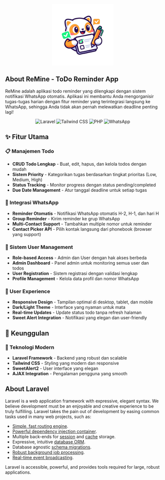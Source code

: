 <p align="center">
  <img src="https://raw.githubusercontent.com/firenzehiga/todo-reminder/main/public/images/logo3.png" alt="Logo ReMine" width="200"/>
</p>


## About ReMine - ToDo Reminder App

ReMine adalah aplikasi todo reminder yang dilengkapi dengan sistem notifikasi WhatsApp otomatis. Aplikasi ini membantu Anda mengorganisir tugas-tugas harian dengan fitur reminder yang terintegrasi langsung ke WhatsApp, sehingga Anda tidak akan pernah melewatkan deadline penting lagi!


<p align="center">
  <img src="https://img.shields.io/badge/Laravel-11+-FF2D20?style=for-the-badge&logo=laravel&logoColor=white" alt="Laravel">
  <img src="https://img.shields.io/badge/TailwindCSS-38B2AC?style=for-the-badge&logo=tailwind-css&logoColor=white" alt="Tailwind CSS">
  <img src="https://img.shields.io/badge/PHP-777BB4?style=for-the-badge&logo=php&logoColor=white" alt="PHP">
  <img src="https://img.shields.io/badge/WhatsApp-25D366?style=for-the-badge&logo=whatsapp&logoColor=white" alt="WhatsApp">
</p>

## ✨ Fitur Utama

### 📋 Manajemen Todo
- **CRUD Todo Lengkap** - Buat, edit, hapus, dan kelola todos dengan mudah
- **Sistem Priority** - Kategorikan tugas berdasarkan tingkat prioritas (Low, Medium, High)
- **Status Tracking** - Monitor progress dengan status pending/completed
- **Due Date Management** - Atur tanggal deadline untuk setiap tugas

### 📱 Integrasi WhatsApp
- **Reminder Otomatis** - Notifikasi WhatsApp otomatis H-2, H-1, dan hari H
- **Group Reminder** - Kirim reminder ke grup WhatsApp
- **Multi-Contact Support** - Tambahkan multiple nomor untuk reminder
- **Contact Picker API** - Pilih kontak langsung dari phonebook (browser yang support)

### 👥 Sistem User Management
- **Role-based Access** - Admin dan User dengan hak akses berbeda
- **Admin Dashboard** - Panel admin untuk monitoring semua user dan todos
- **User Registration** - Sistem registrasi dengan validasi lengkap
- **Profile Management** - Kelola data profil dan nomor WhatsApp

### 🎨 User Experience
- **Responsive Design** - Tampilan optimal di desktop, tablet, dan mobile
- **Dark/Light Theme** - Interface yang nyaman untuk mata
- **Real-time Updates** - Update status todo tanpa refresh halaman
- **Sweet Alert Integration** - Notifikasi yang elegan dan user-friendly

## 🚀 Keunggulan

### 💪 Teknologi Modern
- **Laravel Framework** - Backend yang robust dan scalable
- **Tailwind CSS** - Styling yang modern dan responsive
- **SweetAlert2** - User interface yang elegan
- **AJAX Integration** - Pengalaman pengguna yang smooth

## About Laravel

Laravel is a web application framework with expressive, elegant syntax. We believe development must be an enjoyable and creative experience to be truly fulfilling. Laravel takes the pain out of development by easing common tasks used in many web projects, such as:

- [Simple, fast routing engine](https://laravel.com/docs/routing).
- [Powerful dependency injection container](https://laravel.com/docs/container).
- Multiple back-ends for [session](https://laravel.com/docs/session) and [cache](https://laravel.com/docs/cache) storage.
- Expressive, intuitive [database ORM](https://laravel.com/docs/eloquent).
- Database agnostic [schema migrations](https://laravel.com/docs/migrations).
- [Robust background job processing](https://laravel.com/docs/queues).
- [Real-time event broadcasting](https://laravel.com/docs/broadcasting).

Laravel is accessible, powerful, and provides tools required for large, robust applications.


